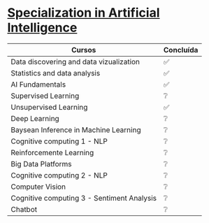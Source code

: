 # [Specialization in Artificial Intelligence](https://www.iesb.br/pos/curso/inteligencia-artificial-remoto-)

|Cursos|Concluída|
|---|---|
|Data discovering and data vizualization|✅|
|Statistics and data analysis|✅|
|AI Fundamentals|✅|
|Supervised Learning|❔|
|Unsupervised Learning|✅|
|Deep Learning|❔|
|Baysean Inference in Machine Learning|❔|
|Cognitive computing 1 - NLP|❔|
|Reinforcemente Learning|❔|
|Big Data Platforms|❔|
|Cognitive computing 2 - NLP|❔|
|Computer Vision|❔|
|Cognitive computing 3 - Sentiment Analysis|❔|
|Chatbot|❔|

